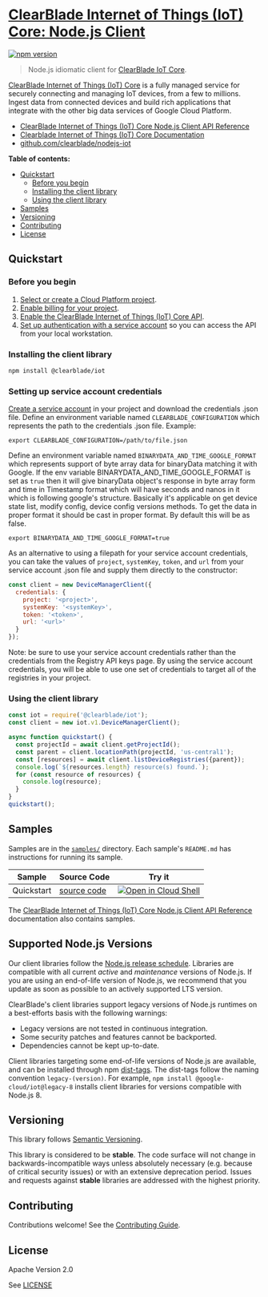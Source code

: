 # [ClearBlade Internet of Things (IoT) Core: Node.js Client](https://github.com/clearblade/nodejs-iot)

[![npm version](https://img.shields.io/npm/v/@clearblade/iot.svg)](https://www.npmjs.org/package/@clearblade/iot)

> Node.js idiomatic client for [ClearBlade IoT Core][product-docs].

[ClearBlade Internet of Things (IoT) Core](https://clearblade.atlassian.net/wiki/spaces/IC/overview?homepageId=2170716228) is a fully managed service for securely connecting and managing IoT devices, from a few to millions. Ingest data from connected devices and build rich applications that integrate with the other big data services of Google Cloud Platform.

- [ClearBlade Internet of Things (IoT) Core Node.js Client API Reference][client-docs]
- [Clearblade Internet of Things (IoT) Core Documentation][product-docs]
- [github.com/clearblade/nodejs-iot](https://github.com/clearblade/nodejs-iot)

**Table of contents:**

- [Quickstart](#quickstart)
  - [Before you begin](#before-you-begin)
  - [Installing the client library](#installing-the-client-library)
  - [Using the client library](#using-the-client-library)
- [Samples](#samples)
- [Versioning](#versioning)
- [Contributing](#contributing)
- [License](#license)

## Quickstart

### Before you begin

1.  [Select or create a Cloud Platform project][projects].
1.  [Enable billing for your project][billing].
1.  [Enable the ClearBlade Internet of Things (IoT) Core API][enable_api].
1.  [Set up authentication with a service account][auth] so you can access the
    API from your local workstation.

### Installing the client library

```bash
npm install @clearblade/iot
```

### Setting up service account credentials

[Create a service account](https://clearblade.atlassian.net/wiki/spaces/IC/pages/2240675843/Add+service+accounts+to+a+project) in your project and download the credentials .json file. Define an environment variable named `CLEARBLADE_CONFIGURATION` which represents the path to the credentials .json file. Example:

```
export CLEARBLADE_CONFIGURATION=/path/to/file.json
```

Define an environment variable named `BINARYDATA_AND_TIME_GOOGLE_FORMAT` which represents support of byte array data for binaryData matching it with Google. If the env variable BINARYDATA_AND_TIME_GOOGLE_FORMAT is set as `true` then it will give binaryData object's response in byte array form and time in Timestamp format which will have seconds and nanos in it which is following google's structure. Basically it's applicable on get device state list, modify config, device config versions methods. To get the data in proper format it should be cast in proper format. By default this will be as false.

```
export BINARYDATA_AND_TIME_GOOGLE_FORMAT=true
```

As an alternative to using a filepath for your service account credentials, you can take the values of `project`, `systemKey`, `token`, and `url` from your service account .json file and supply them directly to the constructor:
```javascript
const client = new DeviceManagerClient({
  credentials: {
    project: '<project>',
    systemKey: '<systemKey>',
    token: '<token>',
    url: '<url>'
  }
});
```
Note: be sure to use your service account credentials rather than the credentials from the Registry API keys page. By using the service account credentials, you will be able to use one set of credentials to target all of the registries in your project.

### Using the client library

```javascript
const iot = require('@clearblade/iot');
const client = new iot.v1.DeviceManagerClient();

async function quickstart() {
  const projectId = await client.getProjectId();
  const parent = client.locationPath(projectId, 'us-central1');
  const [resources] = await client.listDeviceRegistries({parent});
  console.log(`${resources.length} resource(s) found.`);
  for (const resource of resources) {
    console.log(resource);
  }
}
quickstart();
```

## Samples

Samples are in the [`samples/`](https://github.com/clearblade/nodejs-iot/tree/main/samples) directory. Each sample's `README.md` has instructions for running its sample.

| Sample     | Source Code                                                                             | Try it                                                                                                                                                                                                     |
| ---------- | --------------------------------------------------------------------------------------- | ---------------------------------------------------------------------------------------------------------------------------------------------------------------------------------------------------------- |
| Quickstart | [source code](https://github.com/clearblade/nodejs-iot/blob/main/samples/quickstart.js) | [![Open in Cloud Shell][shell_img]](https://console.cloud.google.com/cloudshell/open?git_repo=https://github.com/clearblade/nodejs-iot&page=editor&open_in_editor=samples/quickstart.js,samples/README.md) |

The [ClearBlade Internet of Things (IoT) Core Node.js Client API Reference][client-docs] documentation
also contains samples.

## Supported Node.js Versions

Our client libraries follow the [Node.js release schedule](https://nodejs.org/en/about/releases/).
Libraries are compatible with all current _active_ and _maintenance_ versions of
Node.js.
If you are using an end-of-life version of Node.js, we recommend that you update
as soon as possible to an actively supported LTS version.

ClearBlade's client libraries support legacy versions of Node.js runtimes on a
best-efforts basis with the following warnings:

- Legacy versions are not tested in continuous integration.
- Some security patches and features cannot be backported.
- Dependencies cannot be kept up-to-date.

Client libraries targeting some end-of-life versions of Node.js are available, and
can be installed through npm [dist-tags](https://docs.npmjs.com/cli/dist-tag).
The dist-tags follow the naming convention `legacy-(version)`.
For example, `npm install @google-cloud/iot@legacy-8` installs client libraries
for versions compatible with Node.js 8.

## Versioning

This library follows [Semantic Versioning](http://semver.org/).

This library is considered to be **stable**. The code surface will not change in backwards-incompatible ways
unless absolutely necessary (e.g. because of critical security issues) or with
an extensive deprecation period. Issues and requests against **stable** libraries
are addressed with the highest priority.

## Contributing

Contributions welcome! See the [Contributing Guide](https://github.com/clearblade/nodejs-iot/blob/main/CONTRIBUTING.md).

## License

Apache Version 2.0

See [LICENSE](https://github.com/googleapis/nodejs-iot/blob/main/LICENSE)

[client-docs]: https://cloud.google.com/nodejs/docs/reference/iot/latest
[product-docs]: https://clearblade.atlassian.net/wiki/spaces/IC/pages/2200895497/All+concepts
[shell_img]: https://gstatic.com/cloudssh/images/open-btn.png
[projects]: https://console.cloud.google.com/project
[billing]: https://support.google.com/cloud/answer/6293499#enable-billing
[enable_api]: https://clearblade.atlassian.net/wiki/spaces/IC/pages/2230976570/Google+Cloud+Marketplace+Activation
[auth]: https://cloud.google.com/docs/authentication/getting-started